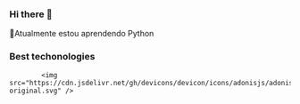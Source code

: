 ### Hi there 👋

🌱Atualmente estou aprendendo Python


### Best techonologies

<div>
            
            <img src="https://cdn.jsdelivr.net/gh/devicons/devicon/icons/adonisjs/adonisjs-original.svg" />
          
</div>  
